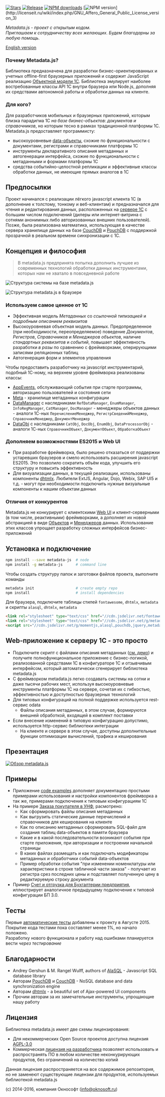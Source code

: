 [![Stars](https://img.shields.io/github/stars/oknosoft/metadata.js.svg?label=Github%20%E2%98%85&a)](https://github.com/oknosoft/metadata.js/stargazers)
[![Release](https://img.shields.io/github/tag/oknosoft/metadata.js.svg?label=Last%20release&a)](https://github.com/oknosoft/metadata.js/releases)
[![NPM downloads](http://img.shields.io/npm/dm/metadata-js.svg?style=flat&label=npm%20downloads)](https://npmjs.org/package/metadata-js?)
[![NPM version](https://img.shields.io/npm/l/metadata-js.svg?)](http://licenseit.ru/wiki/index.php/GNU_Affero_General_Public_License_version_3)

_Metadata.js - проект с открытым кодом.<br />Приглашаем к сотрудничеству всех желающих. Будем благодарны за любую помощь._

[English version](README.en.md)

### Почему Metadata.js?
Библиотека предназначена для разработки бизнес-ориентированных и учетных offline-first браузерных приложений и содержит JavaScript реализацию [Объектной модели 1С](http://v8.1c.ru/overview/Platform.htm). Библиотека эмулирует наиболее востребованные классы API 1С внутри браузера или Node.js, дополняя их средствами автономной работы и обработки данных на клиенте.

### Для кого?
Для разработчиков мобильных и браузерных приложений, которым близка парадигма 1С _на базе бизнес-объектов: документов и справочников_, но которым тесно в рамках традиционной платформы 1С.  
Metadata.js предоставляет программисту:
- высокоуровневые [data-объекты](http://www.oknosoft.ru/upzp/apidocs/classes/DataObj.html), схожие по функциональности с документами, регистрами и справочниками платформы 1С
- инструменты декларативного описания метаданных и автогенерации интерфейса, схожие по функциональности с метаданными и формами платформы 1С 
- средства событийно-целостной репликации и эффективные классы обработки данных, не имеющие прямых аналогов в 1С 

## Предпосылки
Проект начинался с реализации лёгкого javascript клиента 1С (в дополнение к толстому, тонкому и веб-клиентам) и предназначался для чтения и редактирования данных, расположенных на [сервере 1С](http://v8.1c.ru/overview/Term_000000033.htm) с большим числом подключений (дилеры или интернет-витрина с сотнями анонимных либо авторизованных внешних пользователей).
Позже, была реализована математика, использующая в качестве сервера хранилище данных на базе [CouchDB](http://couchdb.apache.org/) и [PouchDB](http://pouchdb.com/) с поддержкой прозрачной в реальном времени синхронизации с 1С.
   
## Концепция и философия
> В metadata.js предпринята попытка дополнить лучшее из современных технологий обработки данных инструментами, которых нам не хватало в повседневной работе

![Структура системы на базе metadata.js](examples/imgs/metadata_infrastructure.png)

![Структура metadata.js в браузере](examples/imgs/metadata_structure.png)
 
### Используем самое ценное от 1С
- Эффективная модель *Метаданных* со *ссылочной типизацией* и *подробным описанием реквизитов*
- Высокоуровневая объектная модель данных. Предопределенное (при необходимости, переопределяемое) поведение *Документов*, *Регистров*, *Справочников* и *Менеджеров объектов*, наличие *стандартных реквизитов* и *событий*, повышает эффективность разработки *в разы* по сравнению с фреймворками, оперирующими записями реляционных таблиц
- Автогенерация форм и элементов управления
 
Чтобы предоставить разработчику на javascript инструментарий, подобный 1С-ному, на верхнем уровне фреймворка реализованы классы:
- [AppEvents](http://www.oknosoft.ru/upzp/apidocs/classes/AppEvents.html), обслуживающий события при старте программы, авторизацию пользователей и состояния сети
- [Meta](http://www.oknosoft.ru/upzp/apidocs/classes/Meta.html) - хранилище метаданных конфигурации
- [DataManager](http://www.oknosoft.ru/upzp/apidocs/classes/DataManager.html) с наследниками `RefDataManager`, `EnumManager`, `InfoRegManager`, `CatManager`, `DocManager` - менеджеры объектов данных - аналоги 1С-ных `ПеречислениеМенеджер`, `РегистрСведенийМенеджер`, `СправочникМенеджер`, `ДокументМенеджер`
- [DataObj](http://www.oknosoft.ru/upzp/apidocs/classes/DataObj.html) с наследниками `CatObj`, `DocObj`, `EnumObj`, `DataProcessorObj` - аналоги 1С-ных `СправочникОбъект`, `ДокументОбъект`, `ОбработкаОбъект`

### Дополняем возможностями ES2015 и Web UI
- При разработке фреймворка, было решено отказаться от поддержки устаревших браузеров и смело использовать расширения javascript ES2015. Это позволило сократить объём кода, улучшить его структуру и повысить эффективность
- Для визуализации данных, в текущей реализации, использованы компоненты [dhtmlx](http://dhtmlx.com/). Любители ExtJS, Angular, Dojo, Webix, SAP UI5 и т.д. - могут при необходимости подключить нужные визуальные компоненты к нашим объектам данных
 
### Отличия от конкурентов
Metadata.js не конкурирует с клиентскими [Web UI](https://ru.wikipedia.org/wiki/%D0%A1%D1%80%D0%B0%D0%B2%D0%BD%D0%B5%D0%BD%D0%B8%D0%B5_%D0%BA%D0%B0%D1%80%D0%BA%D0%B0%D1%81%D0%BE%D0%B2_%D0%B2%D0%B5%D0%B1-%D0%BF%D1%80%D0%B8%D0%BB%D0%BE%D0%B6%D0%B5%D0%BD%D0%B8%D0%B9) и клиент-серверными (в том числе, реактивными) фреймворками, а дополняет их новой абстракцией в виде [Объектов](http://www.oknosoft.ru/upzp/apidocs/classes/DataObj.html) и [Менеджеров](http://www.oknosoft.ru/upzp/apidocs/classes/DataManager.html) данных. Использование этих классов упрощает разработку сложных интерфейсов бизнес-приложений

## Установка и подключение

```bash
npm install --save metadata-js  # node
npm install -g metadata-js      # command line
```

Чтобы создать структуру папок и заготовки файлов проекта, выполните команды
```bash
metadata init                   # create empty repo
npm install                     # install dependencies
```

Для браузера, подключите таблицы стилей `fontawesome`, `dhtmlx`, `metadata` и скрипты `alasql`, `dhtmlx`, `metadata`
```html
<link rel="stylesheet" type="text/css" href="//cdn.jsdelivr.net/fontawesome/latest/css/font-awesome.min.css">
<link rel="stylesheet" type="text/css" href="//cdn.jsdelivr.net/g/metadata(dhx_terrace.css+metadata.css)">
<script src="//cdn.jsdelivr.net/g/momentjs,alasql,pouchdb,jquery,metadata(dhtmlx.min.js+metadata.min.js)"></script>
```

## Web-приложение к серверу 1С - это просто
- Подключите скрипт с файлами описания метаданных ([см. демо](examples/unf)) и получите полнофункциональное приложение с бизнес-логикой, реализованной средствами 1С в конфигураторе 1С и отзывчивым интерфейсом, который автоматически сгенерирует библиотека metadata.js
- С фреймворком metadata.js легко создавать системы на сотни и даже тысячи рабочих мест, используя высокоуровневые инструменты платформы 1С на сервере, сочетая их с гибкостью, эффективностью и доступностью браузерных технологий
- Для типовых конфигураций на полной поддержке используется rest-сервис odata
   + Файлы описания метаданных, в этом случае, формируются внешней обработкой, входящей в комплект поставки
- Если внесение изменений в типовую конфигурацию допустимо, используется http-сервис библиотеки интеграции
   + На клиенте и сервере в этом случае, доступны дополнительные функции оптимизации вычислений, трафика и кеширования

## Презентация
[![Обзор metadata.js](examples/imgs/metadata_slideshare.jpg)](http://www.slideshare.net/ssuser7ad218/metadatajs)

## Примеры
- Приложение [code examples](examples/codex) дополняет документацию простыми примерами использования и настройки компонентов фреймворка а так же, примерами подключения к типовым конфигурациям 1С  
- На примере [Заказа покупателя в УНФ](examples/unf), расмотрено:
   + Как сформировать файлы описания метаданных
   + Как выгрузить статические данные перечислений и справочников для кеширования на клиенте
   + Как по описанию метаданных сформировать SQL-файл для создания таблиц data-объектов в памяти браузера
   + Какие и в какой последовательности возникают события при старте приложения, при авторизации и построении начальной страницы
   + В каких файлах размещать и как подключать модификаторы метаданных и обработчики событий data-объектов
   + Пример обработки события "при изменении номенклатуры или характеристики в строке табличной части заказа" - получает из регистра срез последних цены и подставляет полученную цену в редактируемую строку документа
- Пример [Счет и отгрузка для Бухгалтерии предприятия](examples/accounting), иллюстрирует аналогичное предыдущему подключение к типовой конфигурации БП 3.0. 

## Тесты
Первые [автоматические тесты](spec) добавлены к проекту в Августе 2015. Покрытие кода тестами пока составляет менее 1%, но начало положено.<br />Разработку нового функционала и работу над ошибками планируется вести _через тестирование_ 

## Благодарности
- Andrey Gershun & M. Rangel Wulff, authors of [AlaSQL](https://github.com/agershun/alasql) - Javascript SQL database library
- Авторам [PouchDB](http://pouchdb.com/) и [CouchDB](http://couchdb.apache.org/) - NoSQL database and data synchronization engine
- Авторам [dhtmlx](http://dhtmlx.com/) - a beautiful set of Ajax-powered UI components
- Прочим авторам за их замечательные инструменты, упрощающие нашу работу

## Лицензия
Библиотека metadata.js имеет две схемы лицензирования:
- Для некоммерческих Open Source проектов доступна лицензия [AGPL-3.0](http://licenseit.ru/wiki/index.php/GNU_Affero_General_Public_License_version_3)
- Коммерческая [лицензия на разработчика](http://www.oknosoft.ru/programmi-oknosoft/metadata.html) позволяет использовать и распространять ПО в любом количестве неконкурирующих продуктов, без ограничений на количество копий

Данная лицензия распространяется на все содержимое репозитория, но не заменеют существующие лицензии для продуктов, используемых библиотекой metadata.js

(c) 2014-2016, компания Окнософт (info@oknosoft.ru)